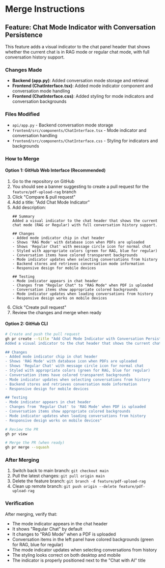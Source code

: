 # Merge Instructions

## Feature: Chat Mode Indicator with Conversation Persistence

This feature adds a visual indicator to the chat panel header that shows whether the current chat is in RAG mode or regular chat mode, with full conversation history support.

### Changes Made

- **Backend (app.py)**: Added conversation mode storage and retrieval
- **Frontend (ChatInterface.tsx)**: Added mode indicator component and conversation mode handling
- **Frontend (ChatInterface.css)**: Added styling for mode indicators and conversation backgrounds

### Files Modified

- `api/app.py` - Backend conversation mode storage
- `frontend/src/components/ChatInterface.tsx` - Mode indicator and conversation handling
- `frontend/src/components/ChatInterface.css` - Styling for indicators and backgrounds

### How to Merge

#### Option 1: GitHub Web Interface (Recommended)

1. Go to the repository on GitHub
2. You should see a banner suggesting to create a pull request for the `feature/pdf-upload-rag` branch
3. Click "Compare & pull request"
4. Add a title: "Add Chat Mode Indicator"
5. Add description:
   ```
   ## Summary
   Added a visual indicator to the chat header that shows the current chat mode (RAG or Regular) with full conversation history support.

   ## Changes
   - Added mode indicator chip in chat header
   - Shows 'RAG Mode' with database icon when PDFs are uploaded
   - Shows 'Regular Chat' with message circle icon for normal chat
   - Styled with appropriate colors (green for RAG, blue for regular)
   - Conversation items have colored transparent backgrounds
   - Mode indicator updates when selecting conversations from history
   - Backend stores and retrieves conversation mode information
   - Responsive design for mobile devices

   ## Testing
   - Mode indicator appears in chat header
   - Changes from "Regular Chat" to "RAG Mode" when PDF is uploaded
   - Conversation items show appropriate colored backgrounds
   - Mode indicator updates when loading conversations from history
   - Responsive design works on mobile devices
   ```
6. Click "Create pull request"
7. Review the changes and merge when ready

#### Option 2: GitHub CLI

```bash
# Create and push the pull request
gh pr create --title "Add Chat Mode Indicator with Conversation Persistence" --body "## Summary
Added a visual indicator to the chat header that shows the current chat mode (RAG or Regular) with full conversation history support.

## Changes
- Added mode indicator chip in chat header
- Shows 'RAG Mode' with database icon when PDFs are uploaded
- Shows 'Regular Chat' with message circle icon for normal chat
- Styled with appropriate colors (green for RAG, blue for regular)
- Conversation items have colored transparent backgrounds
- Mode indicator updates when selecting conversations from history
- Backend stores and retrieves conversation mode information
- Responsive design for mobile devices

## Testing
- Mode indicator appears in chat header
- Changes from 'Regular Chat' to 'RAG Mode' when PDF is uploaded
- Conversation items show appropriate colored backgrounds
- Mode indicator updates when loading conversations from history
- Responsive design works on mobile devices"

# Review the PR
gh pr view

# Merge the PR (when ready)
gh pr merge --squash
```

### After Merging

1. Switch back to main branch: `git checkout main`
2. Pull the latest changes: `git pull origin main`
3. Delete the feature branch: `git branch -d feature/pdf-upload-rag`
4. Clean up remote branch: `git push origin --delete feature/pdf-upload-rag`

### Verification

After merging, verify that:
- The mode indicator appears in the chat header
- It shows "Regular Chat" by default
- It changes to "RAG Mode" when a PDF is uploaded
- Conversation items in the left panel have colored backgrounds (green for RAG, blue for regular)
- The mode indicator updates when selecting conversations from history
- The styling looks correct on both desktop and mobile
- The indicator is properly positioned next to the "Chat with AI" title
